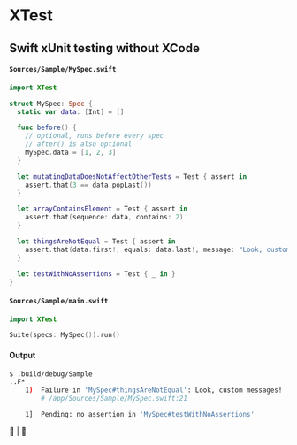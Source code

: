 # XTest
## Swift xUnit testing without XCode

#### `Sources/Sample/MySpec.swift`
```swift
import XTest

struct MySpec: Spec {
  static var data: [Int] = []

  func before() {
    // optional, runs before every spec
    // after() is also optional
    MySpec.data = [1, 2, 3]
  }

  let mutatingDataDoesNotAffectOtherTests = Test { assert in
    assert.that(3 == data.popLast())
  }

  let arrayContainsElement = Test { assert in
    assert.that(sequence: data, contains: 2)
  }

  let thingsAreNotEqual = Test { assert in
    assert.that(data.first!, equals: data.last!, message: "Look, custom messages!")
  }

  let testWithNoAssertions = Test { _ in }
}
```

#### `Sources/Sample/main.swift`
```swift
import XTest

Suite(specs: MySpec()).run()
```

#### Output
```bash
$ .build/debug/Sample
..F*
    1)  Failure in 'MySpec#thingsAreNotEqual': Look, custom messages!
        # /app/Sources/Sample/MySpec.swift:21

    1]  Pending: no assertion in 'MySpec#testWithNoAssertions'
```


🍏 | 🐧
